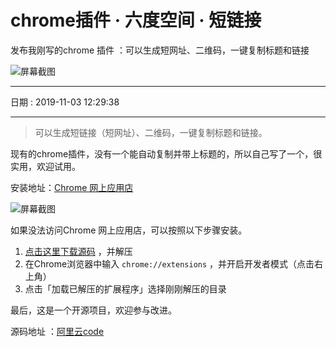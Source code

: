 # chrome插件 · 六度空间 · 短链接

发布我刚写的chrome 插件 ：可以生成短网址、二维码，一键复制标题和链接

![屏幕截图](https://i.loli.net/2019/11/03/vlIV8f4WXE7gkYt.jpg)

---

日期 : 2019-11-03 12:29:38

------

> 可以生成短链接（短网址）、二维码，一键复制标题和链接。

现有的chrome插件，没有一个能自动复制并带上标题的，所以自己写了一个，很实用，欢迎试用。

安装地址：[Chrome 网上应用店](https://t.cn/AiBLK07q)

![屏幕截图](https://i.loli.net/2019/11/03/vlIV8f4WXE7gkYt.jpg)

如果没法访问Chrome 网上应用店，可以按照以下步骤安装。

1.  [点击这里下载源码](https://code.aliyun.com/6du.space/chrome/repository/archive.zip?ref=master) ，并解压
2.  在Chrome浏览器中输入 `chrome://extensions` ，并开启开发者模式（点击右上角）
3.  点击「加载已解压的扩展程序」选择刚刚解压的目录

最后，这是一个开源项目，欢迎参与改进。

源码地址 ：[阿里云code](https://code.aliyun.com/6du.space/chrome)

